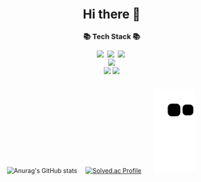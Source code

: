 <h1 align="center"> Hi there 👋 </h1>

<h3 align="center">📚 Tech Stack 📚</h3>
<p align="center">
  <img src="https://img.shields.io/badge/Python-3766AB?style=for-the-badge&logo=Python&logoColor=white"/></a>&nbsp 
  <img src="https://img.shields.io/badge/java-007396?style=for-the-badge&logo=java&logoColor=white"></a>&nbsp 
  <img src="https://img.shields.io/badge/SpringBoot-6DB33F?style=for-the-badge&logo=SpringBoot&logoColor=white"/></a>&nbsp 
  <br>
  <img src="https://img.shields.io/badge/mysql-4479A1?style=for-the-badge&logo=mysql&logoColor=white"/>
  <br>
  <img src="https://img.shields.io/badge/github-181717?style=for-the-badge&logo=github&logoColor=white">
  <img src="https://img.shields.io/badge/git-F05032?style=for-the-badge&logo=git&logoColor=white">
  <br>
  <br>
  
 &nbsp;&nbsp; ![Anurag's GitHub stats](https://github-readme-stats.vercel.app/api?username=kkm5291&show_icons=true&theme=radical) &nbsp;&nbsp;&nbsp;  [![Solved.ac Profile](http://mazassumnida.wtf/api/v2/generate_badge?boj=gorchid)](https://solved.ac/gorchid/)
 &nbsp;&nbsp;&nbsp;&nbsp;&nbsp;&nbsp;![snake gif](https://github.com/kkm5291/kkm5291/blob/output/github-contribution-grid-snake.svg)
</p>



